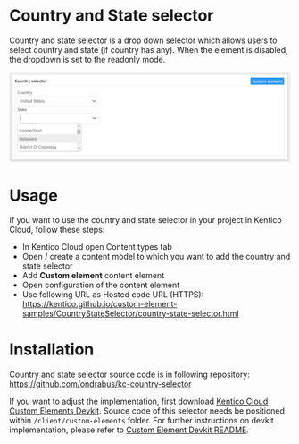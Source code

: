 # Country and State selector
Country and state selector is a drop down selector which allows users to select country and state (if country has any). When the element is disabled, the dropdown is set to the readonly mode.

![Country State Selector](CountryStateSelector.png)

# Usage

If you want to use the country and state selector in your project in Kentico Cloud, follow these steps:

* In Kentico Cloud open Content types tab
* Open / create a content model to which you want to add the country and state selector
* Add **Custom element** content element
* Open configuration of the content element
* Use following URL as Hosted code URL (HTTPS): https://kentico.github.io/custom-element-samples/CountryStateSelector/country-state-selector.html

# Installation

Country and state selector source code is in following repository: https://github.com/ondrabus/kc-country-selector

If you want to adjust the implementation, first download [Kentico Cloud Custom Elements Devkit](https://github.com/kentico/custom-element-devkit). Source code of this selector needs be positioned within `/client/custom-elements` folder. For further instructions on devkit implementation, please refer to [Custom Element Devkit README](https://github.com/Kentico/custom-element-devkit/blob/master/readme.md).
